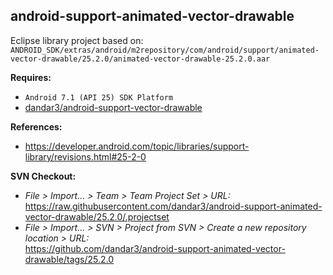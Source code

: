 ## android-support-animated-vector-drawable

Eclipse library project based on:<br/>
`ANDROID_SDK/extras/android/m2repository/com/android/support/animated-vector-drawable/25.2.0/animated-vector-drawable-25.2.0.aar`

**Requires:**
- `Android 7.1 (API 25) SDK Platform`
- [dandar3/android-support-vector-drawable](https://github.com/dandar3/android-support-vector-drawable/tree/25.2.0)

**References:**
- https://developer.android.com/topic/libraries/support-library/revisions.html#25-2-0

**SVN Checkout:**
- _File > Import... > Team > Team Project Set > URL:_<br/>
  https://raw.githubusercontent.com/dandar3/android-support-animated-vector-drawable/25.2.0/.projectset
- _File > Import... > SVN > Project from SVN > Create a new repository location > URL:_<br/>
  https://github.com/dandar3/android-support-animated-vector-drawable/tags/25.2.0